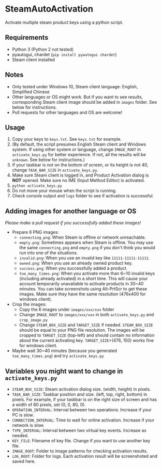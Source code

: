 # SteamAutoActivation
Activate multiple steam product keys using a python script.

## Requirements
- Python 3 (Python 2 not tested)
- pyautogui, chardet (`pip install pyautogui chardet`)
- Steam client installed

## Notes
- Only tested under Windows 10, Steam client language: English, Simplified Chinese
- Other languages or OS might work. But if you want to see results, corresponding Steam client image should be added in `images` folder. See below for instructions.
- Pull requests for other languages and OS are welcome!

## Usage
1. Copy your keys to `keys.txt`. See `keys.txt` for example.
2. (By default, the script presumes English Steam client and Windows system. If using other system or language, change `IMAGE_ROOT` in `activate_keys.py` for better experience. If not, all the results will be `unknown`. See below for instructions.)
3. If your taskbar is not on the bottom of screen, or its height is not 40, change `TASK_BAR_SIZE` in `activate_keys.py`.
4. Make sure Steam client is logged in, and Product Activation dialog is **NOT** opened. Make sure no IME (Input Method Editor) is activated.
5. `python activate_keys.py`
6. Do not move your mouse when the script is running.
7. Check console output and `logs` folder to see if activation is successful.

## Adding images for another language or OS
*Please make a pull request if you successfully added these images!*
- Prepare 6 PNG images:
  - `connecting.png`: When Steam is offline or network unreachable.
  - `empty.png`: Sometimes appears when Steam is offline. You may use the same `connecting.png` and `empty.png` if you don't think you would run into one of the situations.
  - `invalid.png`: When you use an invalid key like `11111-11111-11111`.
  - `owned.png`: When you use an already owned product key.
  - `success.png`: When you successfully added a product.
  - `too_many_times.png`: When you activate more than 6\~10 invalid keys (including already activated) in a short time. This will cause your account temporarily unavaliable to activate products in 30\~40 minutes.
  You can take screenshots using Alt-PrtScr to get these images. Make sure they have the same resolution (476x400 for windows client). 
- Crop the images:
  - Copy the 6 images under `images/xxx/xxx` folder
  - Change `IMAGE_ROOT` to `images/xxx/xxx` in both `activate_keys.py` and `crop_image.py`
  - Change `STEAM_BOX_SIZE` and `TARGET_SIZE` if needed. `STEAM_BOX_SIZE` should be equal to your PNG file resolution. The images will be cropped to `TARGET_SIZE` (top-left) and should contain no information about the current activating key. `TARGET_SIZE`=(476, 150) works fine for windows client.
- Maybe wait 30~40 minutes (because you generated `too_many_times.png`) and try `activate_keys.py`

## Variables you might want to change in `activate_keys.py`
- `STEAM_BOX_SIZE`: Steam activation dialog size. (width, height) in pixels.
- `TASK_BAR_SIZE`: Taskbar position and size. (left, top, right, bottom) in pixels. For example, if your taskbar is on the right size of screen and has a width of 80 pixels, set (0, 0, 80, 0).
- `OPERATION_INTERVAL`: Interval between two operations. Increase if your PC is slow.
- `CONNECTION_INTERVAL`: Time to wait for online activation. Increase if your network is slow.
- `TYPE_INTERVAL`: Interval between two virtual key events. Increase as needed.
- `KEY_FILE`: Filename of key file. Change if you want to use another key file.
- `IMAGE_ROOT`: Folder to image patterns for checking activation results.
- `LOG_ROOT`: Folder for logs. Each activation result will be screenshoted and saved here.
